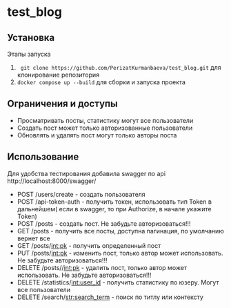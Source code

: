 # test_blog

## Установка
Этапы запуска

1) ``` git clone https://github.com/PerizatKurmanbaeva/test_blog.git``` для клонирование репозитория
2) ```docker compose up --build``` для сборки и запуска проекта


## Ограничения и доступы

- Просматривать посты, статистику могут все пользователи
- Создать пост может только авторизованные пользователи
- Обновлять и удалять пост могут только авторы поста

## Использование
Для удобства тестирования добавила swagger по api http://localhost:8000/swagger/

* POST /users/create - cоздать пользователя 
* POST /api-token-auth - получить токен, использовать тип Token в дальнейшем( если в swagger, то при Authorize, в начале укажите Token) 
* POST /posts - создать пост. Не забудьте авторизоваться!!!
* GET /posts - получить все посты, доступна пагинация, по умолчанию вернет все  
* GET /posts/<int:pk> - получить определенный пост  
* PUT /posts/<int:pk> - изменить пост, только автор может использовать. Не забудьте авторизоваться!!!
* DELETE /posts//<int:pk> - удалить пост, только автор может использовать. Не забудьте авторизоваться!!!
* DELETE /statistics/<int:user_id> - получить статистику по юзеру. Могут все пользователи
* DELETE /search/<str:search_term> - поиск по титлу или контексту


